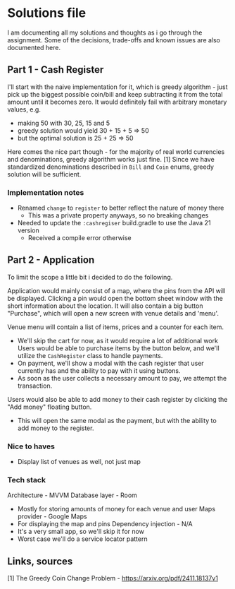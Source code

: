 # Solutions file

I am documenting all my solutions and thoughts as i go through the assignment.
Some of the decisions, trade-offs and known issues are also documented here.

## Part 1 - Cash Register

I'll start with the naive implementation for it, which is greedy algorithm - just pick up the biggest possible coin/bill and keep subtracting it from the total amount until it becomes zero.
It would definitely fail with arbitrary monetary values, e.g. 
* making 50 with 30, 25, 15 and 5 
* greedy solution would yield 30 + 15 + 5 => 50
* but the optimal solution is 25 + 25 => 50

Here comes the nice part though - for the majority of real world currencies and denominations, greedy algorithm works just fine. [1]
Since we have standardized denominations described in `Bill` and `Coin` enums, greedy solution will be sufficient.  

### Implementation notes

* Renamed `change` to `register` to better reflect the nature of money there
  * This was a private property anyways, so no breaking changes
* Needed to update the `:cashregiser` build.gradle to use the Java 21 version
  * Received a compile error otherwise

## Part 2 - Application 

To limit the scope a little bit i decided to do the following.

Application would mainly consist of a map, where the pins from the API will be displayed. 
Clicking a pin would open the bottom sheet window with the short information about the location.
It will also contain a big button "Purchase", which will open a new screen with venue details and 'menu'.

Venue menu will contain a list of items, prices and a counter for each item.
  * We'll skip the cart for now, as it would require a lot of additional work
Users would be able to purchase items by the button below, and we'll utilize the `CashRegister` class to handle payments.
  * On payment, we'll show a modal with the cash register that user currently has and the ability to pay with it using buttons. 
  * As soon as the user collects a necessary amount to pay, we attempt the transaction. 

Users would also be able to add money to their cash register by clicking the "Add money" floating button. 
  * This will open the same modal as the payment, but with the ability to add money to the register.

### Nice to haves

* Display list of venues as well, not just map

### Tech stack
Architecture - MVVM
Database layer - Room
  * Mostly for storing amounts of money for each venue and user
Maps provider - Google Maps
  * For displaying the map and pins
Dependency injection - N/A
  * It's a very small app, so we'll skip it for now
  * Worst case we'll do a service locator pattern


## Links, sources
[1] The Greedy Coin Change Problem - https://arxiv.org/pdf/2411.18137v1
